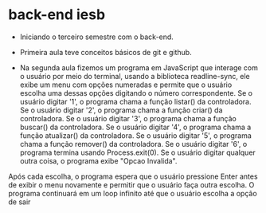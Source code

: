 # back-end iesb
- Iniciando o terceiro semestre com o back-end.

- Primeira aula teve conceitos básicos de git e github.

- Na segunda aula fizemos um programa em JavaScript que interage com o usuário por meio do terminal, usando a biblioteca readline-sync, ele exibe um menu com opções numeradas e permite que o usuário escolha uma dessas opções digitando o número correspondente.
Se o usuário digitar '1', o programa chama a função listar() da controladora.
Se o usuário digitar '2', o programa chama a função criar() da controladora.
Se o usuário digitar '3', o programa chama a função buscar() da controladora.
Se o usuário digitar '4', o programa chama a função atualizar() da controladora.
Se o usuário digitar '5', o programa chama a função remover() da controladora.
Se o usuário digitar '6', o programa termina usando Process.exit(0).
Se o usuário digitar qualquer outra coisa, o programa exibe "Opcao Invalida".

Após cada escolha, o programa espera que o usuário pressione Enter antes de exibir o menu novamente e permitir que o usuário faça outra escolha.
O programa continuará em um loop infinito até que o usuário escolha a opção de sair

